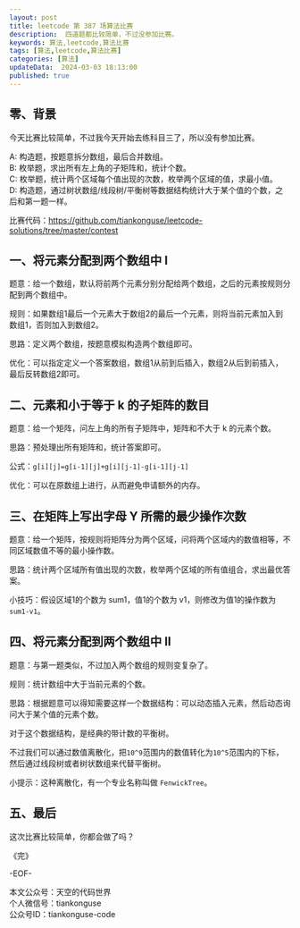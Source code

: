 ```yaml
---
layout: post  
title: leetcode 第 387 场算法比赛 
description:  四道题都比较简单，不过没参加比赛。  
keywords: 算法,leetcode,算法比赛  
tags: [算法,leetcode,算法比赛]  
categories: [算法]  
updateData:  2024-03-03 18:13:00  
published: true  
---
```



## 零、背景  


今天比赛比较简单，不过我今天开始去练科目三了，所以没有参加比赛。  


A: 构造题，按题意拆分数组，最后合并数组。    
B: 枚举题，求出所有左上角的子矩阵和，统计个数。    
C: 枚举题，统计两个区域每个值出现的次数，枚举两个区域的值，求最小值。    
D: 构造题，通过树状数组/线段树/平衡树等数据结构统计大于某个值的个数，之后和第一题一样。  


比赛代码：https://github.com/tiankonguse/leetcode-solutions/tree/master/contest  


## 一、将元素分配到两个数组中 I  


题意：给一个数组，默认将前两个元素分别分配给两个数组，之后的元素按规则分配到两个数组中。  


规则：如果数组1最后一个元素大于数组2的最后一个元素，则将当前元素加入到数组1，否则加入到数组2。  


思路：定义两个数组，按题意模拟构造两个数组即可。  


优化：可以指定定义一个答案数组，数组1从前到后插入，数组2从后到前插入，最后反转数组2即可。  


## 二、元素和小于等于 k 的子矩阵的数目  


题意：给一个矩阵，问左上角的所有子矩阵中，矩阵和不大于 k 的元素个数。  


思路：预处理出所有矩阵和，统计答案即可。  


公式：`g[i][j]=g[i-1][j]+g[i][j-1]-g[i-1][j-1]`  


优化：可以在原数组上进行，从而避免申请额外的内存。  


## 三、在矩阵上写出字母 Y 所需的最少操作次数


题意：给一个矩阵，按规则将矩阵分为两个区域，问将两个区域内的数值相等，不同区域数值不等的最小操作数。  


思路：统计两个区域所有值出现的次数，枚举两个区域的所有值组合，求出最优答案。  


小技巧：假设区域1的个数为 sum1，值1的个数为 v1，则修改为值1的操作数为 `sum1-v1`。  


## 四、将元素分配到两个数组中 II  


题意：与第一题类似，不过加入两个数组的规则变复杂了。  


规则：统计数组中大于当前元素的个数。  


思路：根据题意可以得知需要这样一个数据结构：可以动态插入元素，然后动态询问大于某个值的元素个数。  


对于这个数据结构，是经典的带计数的平衡树。  


不过我们可以通过数值离散化，把`10^9`范围内的数值转化为`10^5`范围内的下标，然后通过线段树或者树状数组来代替平衡树。  


小提示：这种离散化，有一个专业名称叫做 `FenwickTree`。  



## 五、最后  


这次比赛比较简单，你都会做了吗？  




《完》  


-EOF-  



本文公众号：天空的代码世界  
个人微信号：tiankonguse  
公众号ID：tiankonguse-code  
  

